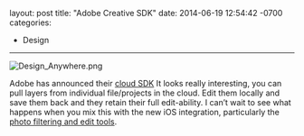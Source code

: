 layout: post
title:  "Adobe Creative SDK"
date:   2014-06-19 12:54:42 -0700
categories:
  - Design
---

  ![Design_Anywhere.png](/attachments/4cfef760a0721c0427cb0a338105c208/image.png)  

 Adobe has announced their  [cloud SDK](https://creativesdk.adobe.com)   It looks really interesting, you can pull layers from individual file/projects in the cloud. Edit them locally and save them back and they retain their full edit-ability. I can’t wait to see what happens when you mix this with the new iOS integration, particularly the  [photo filtering and edit tools](http://www.apple.com/ios/ios8/photos/). 
